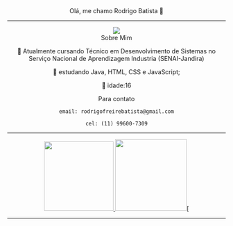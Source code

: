 <div align="center">Olá, me chamo Rodrigo Batista 👋
<hr>
<div>
  <img height="center" src="https://media.giphy.com/media/BemKqR9RDK4V2/giphy.gif"/>
</div>
<div>
  Sobre Mim
  
  💬 Atualmente cursando Técnico em Desenvolvimento de Sistemas no Serviço Nacional de Aprendizagem Industria (SENAI-Jandira)
  
  📖 estudando Java, HTML, CSS e JavaScript;
  
  🌟 idade:16
  
  <div>
    Para contato
    
    email: rodrigofreirebatista@gmail.com
    
    cel: (11) 99600-7309
  </div>  
  
  <hr>
  <a href="https://github.com/VictorGomes06">
  <img height="160em" src="https://github-readme-stats.vercel.app/api?username=RodrigoBatis&show_icons=true&theme=Winter isComing&include_all_commits=true&count_private=true"/>
  <img height="165em" src="https://github-readme-stats.vercel.app/api/top-langs/?username=RodrigoBatis&layout=compact&langs_count=7&theme=Winter is Coming "/>[
  </div>
  <hr>
 




